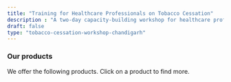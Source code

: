 ```yaml
---
title: "Training for Healthcare Professionals on Tobacco Cessation"
description : "A two-day capacity-building workshop for healthcare professionals was organized in Chandigarh." 
draft: false
type: "tobacco-cessation-workshop-chandigarh"
---
```


### Our products

We offer the following products. Click on a product to find more.